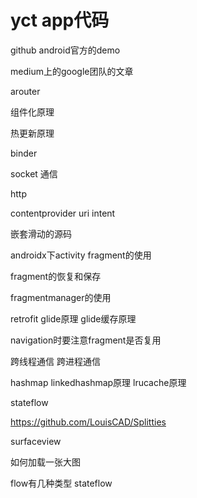 # yct app代码

github android官方的demo

medium上的google团队的文章



arouter

组件化原理

热更新原理

binder 

socket 通信

http

contentprovider uri intent


嵌套滑动的源码

androidx下activity fragment的使用

fragment的恢复和保存

fragmentmanager的使用

retrofit glide原理 glide缓存原理

navigation时要注意fragment是否复用

跨线程通信 跨进程通信

hashmap linkedhashmap原理  lrucache原理

stateflow

https://github.com/LouisCAD/Splitties

surfaceview

如何加载一张大图

flow有几种类型 stateflow